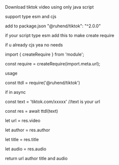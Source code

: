 Download tiktok video using only java script


support type esm and cjs


add to package.json "@ruhend/tiktok": "^2.0.0"

if your script type esm add this to make create require

if u already cjs yea no needs


import { createRequire } from 'module';

const require = createRequire(import.meta.url);


usage 

const ttdl = require('@ruhend/tiktok')

if in async

const text = 'tiktok.com/xxxxx' //text is your url

const res = await ttdl(text)

let url = res.video

let author = res.author

let title = res.title

let audio = res.audio

return url author title and audio
